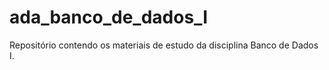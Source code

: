 # ada_banco_de_dados_I
 Repositório contendo os materiais de estudo da disciplina Banco de Dados I.
